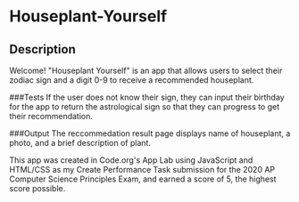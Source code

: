 # Houseplant-Yourself

## Description
Welcome! "Houseplant Yourself" is an app that allows users to select their zodiac sign and a digit 0-9 to receive a recommended houseplant. 

###Tests
If the user does not know their sign, they can input their birthday for the app to return the astrological sign so that they can progress to get their recommendation. 

###Output
The reccommedation result page displays name of houseplant, a photo, and a brief description of plant. 

This app was created in Code.org's App Lab using JavaScript and HTML/CSS as my Create Performance Task submission for the 2020 AP Computer Science Principles Exam, and earned a score of 5, the highest score possible. 
